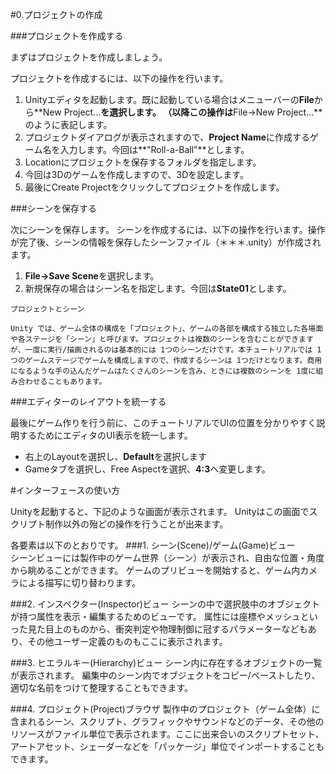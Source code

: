 #0.プロジェクトの作成

###プロジェクトを作成する

まずはプロジェクトを作成しましょう。

プロジェクトを作成するには、以下の操作を行います。

1. Unityエディタを起動します。既に起動している場合はメニューバーの**File**から**New Project...**を選択します。  （以降この操作は**File→New Project...**のように表記します。
2.  プロジェクトダイアログが表示されますので、**Project Name**に作成するゲーム名を入力します。今回は**"Roll-a-Ball"**とします。
3.  Locationにプロジェクトを保存するフォルダを指定します。
4.  今回は3Dのゲームを作成しますので、3Dを設定します。
5.  最後にCreate Projectをクリックしてプロジェクトを作成します。

###シーンを保存する

次にシーンを保存します。
シーンを作成するには、以下の操作を行います。操作が完了後、シーンの情報を保存したシーンファイル（＊＊＊.unity）が作成されます。

1.  **File→Save Scene**を選択します。
2.  新規保存の場合はシーン名を指定します。今回は**State01**とします。

```
プロジェクトとシーン

Unity では、ゲーム全体の構成を「プロジェクト」、ゲームの各部を構成する独立した各場面や各ステージを「シーン」と呼びます。プロジェクトは複数のシーンを含むことができますが、一度に実行/描画されるのは基本的には 1つのシーンだけです。本チュートリアルでは 1つのゲームステージでゲームを構成しますので、作成するシーンは 1つだけとなります。商用になるような手の込んだゲームはたくさんのシーンを含み、ときには複数のシーンを 1度に組み合わせることもあります。
```

###エディターのレイアウトを統一する


最後にゲーム作りを行う前に、このチュートリアルでUIの位置を分かりやすく説明するためにエディタのUI表示を統一します。

*  右上のLayoutを選択し、**Default**を選択します
*  Gameタブを選択し、Free Aspectを選択、**4:3**へ変更します。


#インターフェースの使い方

Unityを起動すると、下記のような画面が表示されます。
Unityはこの画面でスクリプト制作以外の殆どの操作を行うことが出来ます。

各要素は以下のとおりです。
###1.  シーン(Scene)/ゲーム(Game)ビュー  
	シーンビューには製作中のゲーム世界（シーン）が表示され、自由な位置・角度から眺めることができます。
	ゲームのプリビューを開始すると、ゲーム内カメラによる描写に切り替わります。
	
###2.  インスペクター(Inspector)ビュー
    シーンの中で選択肢中のオブジェクトが持つ属性を表示・編集するためのビューです。
    属性には座標やメッシュといった見た目上のものから、衝突判定や物理制御に冠するパラメーターなどもあり、その他ユーザー定義のものもここに表示されます。

###3.  ヒエラルキー(Hierarchy)ビュー
    シーン内に存在するオブジェクトの一覧が表示されます。
    編集中のシーン内でオブジェクトをコピー/ペーストしたり、適切な名前をつけて整理することもできます。

###4.  プロジェクト(Project)ブラウザ
    製作中のプロジェクト（ゲーム全体）に含まれるシーン、スクリプト、グラフィックやサウンドなどのデータ、その他のリソースがファイル単位で表示されます。ここに出来合いのスクリプトセット、アートアセット、シェーダーなどを「パッケージ」単位でインポートすることもできます。
